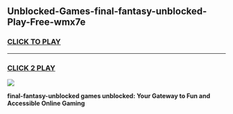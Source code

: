 
## Unblocked-Games-final-fantasy-unblocked-Play-Free-wmx7e
<h3>
<a href="https://premium76.site?title=final-fantasy-unblocked&ref=18A1">CLICK TO PLAY</a></h3>
<hr>

<h3>
<a href="https://premium76.site?title=final-fantasy-unblocked&ref=18A1">CLICK 2 PLAY</a>
  
</h3>

<a href="https://premium76.site?title=final-fantasy-unblocked&ref=18A1"><img src="https://clearcache.store/games.png"></a>


**final-fantasy-unblocked games unblocked: Your Gateway to Fun and Accessible Online Gaming**
